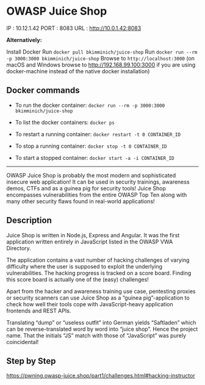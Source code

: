 # OWASP Juice Shop
IP : 10.12.1.42
PORT : 8083
URL : http://10.0.1.42:8083

**Alternatively:**

Install Docker
Run `docker pull bkimminich/juice-shop`
Run `docker run --rm -p 3000:3000 bkimminich/juice-shop`
Browse to `http://localhost:3000` (on macOS and Windows browse to http://192.168.99.100:3000 if you are using docker-machine instead of the native docker installation)

## Docker commands

- To run the docker container: `docker run --rm -p 3000:3000 bkimminich/juice-shop`

- To list the docker containers: `docker ps`

- To restart a running container: `docker restart -t 0 CONTAINER_ID`

- To stop a running container: `docker stop -t 0 CONTAINER_ID`

- To start a stopped container: `docker start -a -i CONTAINER_ID`

----

OWASP Juice Shop is probably the most modern and sophisticated insecure web application! It can be used in security trainings, awareness demos, CTFs and as a guinea pig for security tools! Juice Shop encompasses vulnerabilities from the entire OWASP Top Ten along with many other security flaws found in real-world applications!

## Description
Juice Shop is written in Node.js, Express and Angular. It was the first application written entirely in JavaScript listed in the OWASP VWA Directory.

The application contains a vast number of hacking challenges of varying difficulty where the user is supposed to exploit the underlying vulnerabilities. The hacking progress is tracked on a score board. Finding this score board is actually one of the (easy) challenges!

Apart from the hacker and awareness training use case, pentesting proxies or security scanners can use Juice Shop as a “guinea pig”-application to check how well their tools cope with JavaScript-heavy application frontends and REST APIs.

Translating “dump” or “useless outfit” into German yields “Saftladen” which can be reverse-translated word by word into “juice shop”. Hence the project name. That the initials “JS” match with those of “JavaScript” was purely coincidental!

## Step by Step
https://pwning.owasp-juice.shop/part1/challenges.html#hacking-instructor
